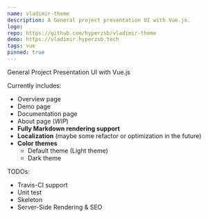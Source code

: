 ```yaml
---
name: vladimir-theme
description: A General project presentation UI with Vue.js.
logo: 
repo: https://github.com/hyperzsb/vladimir-theme
demo: https://vladimir.hyperzsb.tech
tags: vue
pinned: true
---
```


General Project Presentation UI with Vue.js

Currently includes:

- Overview page
- Demo page
- Documentation page
- About page (*WIP*)
- **Fully Markdown rendering support**
- **Localization** (maybe some refactor or optimization in the future)
- **Color themes**
  - Default theme (Light theme)
  - Dark theme

TODOs:

- Travis-CI support
- Unit test
- Skeleton
- Server-Side Rendering & SEO
